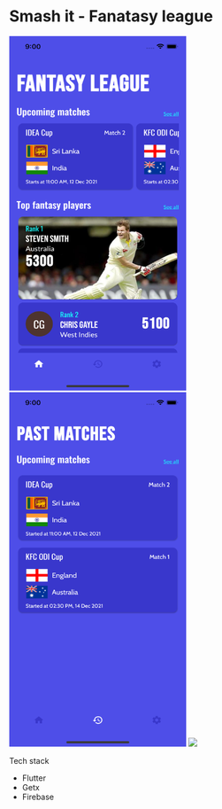 # Smash it - Fanatasy league

<img src="screenshots/screenshot-1.png" width="320" height="640">    <img src="screenshots/screenshot-2.png" width="320" height="640"> ![](screenshots/screenshot.gif)

Tech stack
 - Flutter
 - Getx
 - Firebase
